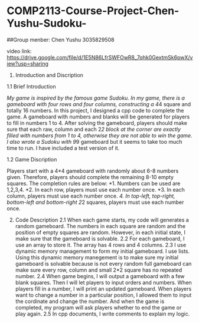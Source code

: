 # COMP2113-Course-Project-Chen-Yushu-Sudoku-

##Group menber: Chen Yushu 3035829508

video link: https://drive.google.com/file/d/1E5N86LfrSWFOwR8_7qhk0GextmSk6pwX/view?usp=sharing

1. Introduction and Discription

  1.1 Brief Introduction
  
  *My game is inspired by the famous game Sudoku. In my game, there is a gameboard with four rows and four columns, constructing a 4*4 square and totally 16 numbers. In this project, I designed   a cpp code to complete the game. A gameboard with numbers and blanks will be generated for players to fill in numbers 1 to 4.  After solving the gameboard, players should make sure that each   raw, column and each 2*2 block at the corner are exactly filled with numbers from 1 to 4, otherwise they are not able to win the game. I also wrote a Sudoku with 9*9 gameboard but it seems     to take too much time to run. I have included a test version of it.

  1.2 Game Discription
  
  Players start with a 4*4 gameboard with randomly about 6-8 numbers given. Therefore, players should complete the remaining 8-10 empty squares. The completion rules are below:
  *1. Numbers can be used are 1,2,3,4.
  *2. In each row, players must use each number once.
  *3. In each column, players must use each number once.
  *4. In top-left, top-right, bottom-left and bottom-right 2*2 squares, players must use each number once.

2. Code Description
   2.1 When each game starts, my code will generates a random gameboard. The numbers in each square are random and the position of empty squares are random. However, in each initial state, I make sure that the gameboard is solvable.
   2.2 For each gameboard, I use an array to store it. The array has 4 rows and 4 columns.
   2.3 I use dynamic memory management to form my initial gameboard. I use lists. Using this dynamic memory manegement is to make sure my initial gameboard is solvable because is not every random full gameboard can make sure every row, column and small 2*2 square has no repeated number.
   2.4 When game begins, I will output a gameboard with a few blank squares. Then I will let players to input orders and numbers. When players fill in a number, I will print an updated gameboard. When players want to change a number in a particular position, I allowed them to input the cordinate and change the number. And when the game is completed, my program will ask players whether to end the game or play again.
   2.5 In cpp documents, I write comments to explain my logic.
   
   
   

   



